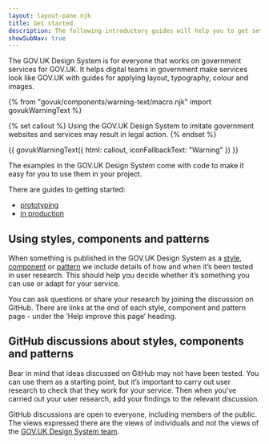 ```yaml
---
layout: layout-pane.njk
title: Get started
description: The following introductory guides will help you to get set up
showSubNav: true
---
```


The GOV.UK Design System is for everyone that works on government services for GOV.UK. It helps digital teams in government make services look like GOV.UK with guides for applying layout, typography, colour and images.

{% from "govuk/components/warning-text/macro.njk" import govukWarningText %}

{% set callout %}
  Using the GOV.UK Design System to imitate government websites and services may result in legal action.
{% endset %}

{{ govukWarningText({
  html: callout,
  iconFallbackText: "Warning"
}) }}

The examples in the GOV.UK Design System come with code to make it easy for you to use them in your project.

There are guides to getting started:

- [prototyping](prototyping/)
- [in production](production/)

## Using styles, components and patterns

When something is published in the GOV.UK Design System as a [style](/styles/), [component](/components/) or [pattern](/patterns/) we include details of how and when it’s been tested in user research. This should help you decide whether it’s something you can use or adapt for your service.

You can ask questions or share your research by joining the discussion on GitHub. There are links at the end of each style, component and pattern page - under the ‘Help improve this page’ heading.

## GitHub discussions about styles, components and patterns

Bear in mind that ideas discussed on GitHub may not have been tested. You can use them as a starting point, but it’s important to carry out user research to check that they work for your service. Then when you’ve carried out your user research, add your findings to the relevant discussion.

GitHub discussions are open to everyone, including members of the public. The views expressed there are the views of individuals and not the views of the [GOV.UK Design System team](/design-system-team/).
